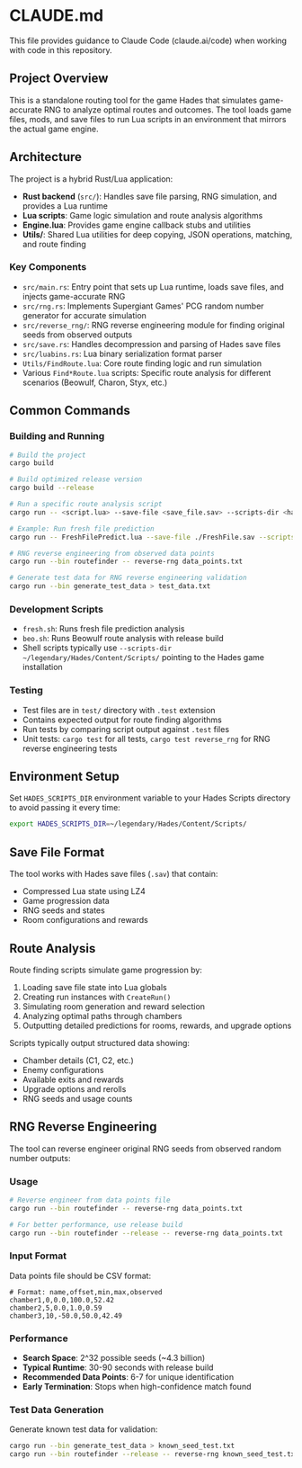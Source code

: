# CLAUDE.md

This file provides guidance to Claude Code (claude.ai/code) when working with code in this repository.

## Project Overview

This is a standalone routing tool for the game Hades that simulates game-accurate RNG to analyze optimal routes and outcomes. The tool loads game files, mods, and save files to run Lua scripts in an environment that mirrors the actual game engine.

## Architecture

The project is a hybrid Rust/Lua application:

- **Rust backend** (`src/`): Handles save file parsing, RNG simulation, and provides a Lua runtime
- **Lua scripts**: Game logic simulation and route analysis algorithms
- **Engine.lua**: Provides game engine callback stubs and utilities
- **Utils/**: Shared Lua utilities for deep copying, JSON operations, matching, and route finding

### Key Components

- `src/main.rs`: Entry point that sets up Lua runtime, loads save files, and injects game-accurate RNG
- `src/rng.rs`: Implements Supergiant Games' PCG random number generator for accurate simulation
- `src/reverse_rng/`: RNG reverse engineering module for finding original seeds from observed outputs
- `src/save.rs`: Handles decompression and parsing of Hades save files
- `src/luabins.rs`: Lua binary serialization format parser
- `Utils/FindRoute.lua`: Core route finding logic and run simulation
- Various `Find*Route.lua` scripts: Specific route analysis for different scenarios (Beowulf, Charon, Styx, etc.)

## Common Commands

### Building and Running
```bash
# Build the project
cargo build

# Build optimized release version
cargo build --release

# Run a specific route analysis script
cargo run -- <script.lua> --save-file <save_file.sav> --scripts-dir <hades_scripts_dir>

# Example: Run fresh file prediction
cargo run -- FreshFilePredict.lua --save-file ./FreshFile.sav --scripts-dir ~/legendary/Hades/Content/Scripts/

# RNG reverse engineering from observed data points
cargo run --bin routefinder -- reverse-rng data_points.txt

# Generate test data for RNG reverse engineering validation
cargo run --bin generate_test_data > test_data.txt
```

### Development Scripts
- `fresh.sh`: Runs fresh file prediction analysis
- `beo.sh`: Runs Beowulf route analysis with release build
- Shell scripts typically use `--scripts-dir ~/legendary/Hades/Content/Scripts/` pointing to the Hades game installation

### Testing
- Test files are in `test/` directory with `.test` extension
- Contains expected output for route finding algorithms
- Run tests by comparing script output against `.test` files
- Unit tests: `cargo test` for all tests, `cargo test reverse_rng` for RNG reverse engineering tests

## Environment Setup

Set `HADES_SCRIPTS_DIR` environment variable to your Hades Scripts directory to avoid passing it every time:
```bash
export HADES_SCRIPTS_DIR=~/legendary/Hades/Content/Scripts/
```

## Save File Format

The tool works with Hades save files (`.sav`) that contain:
- Compressed Lua state using LZ4
- Game progression data
- RNG seeds and states
- Room configurations and rewards

## Route Analysis

Route finding scripts simulate game progression by:
1. Loading save file state into Lua globals
2. Creating run instances with `CreateRun()`
3. Simulating room generation and reward selection
4. Analyzing optimal paths through chambers
5. Outputting detailed predictions for rooms, rewards, and upgrade options

Scripts typically output structured data showing:
- Chamber details (C1, C2, etc.)
- Enemy configurations
- Available exits and rewards
- Upgrade options and rerolls
- RNG seeds and usage counts

## RNG Reverse Engineering

The tool can reverse engineer original RNG seeds from observed random number outputs:

### Usage
```bash
# Reverse engineer from data points file
cargo run --bin routefinder -- reverse-rng data_points.txt

# For better performance, use release build
cargo run --bin routefinder --release -- reverse-rng data_points.txt
```

### Input Format
Data points file should be CSV format:
```
# Format: name,offset,min,max,observed
chamber1,0,0.0,100.0,52.42
chamber2,5,0.0,1.0,0.59
chamber3,10,-50.0,50.0,42.49
```

### Performance
- **Search Space**: 2^32 possible seeds (~4.3 billion)
- **Typical Runtime**: 30-90 seconds with release build
- **Recommended Data Points**: 6-7 for unique identification
- **Early Termination**: Stops when high-confidence match found

### Test Data Generation
Generate known test data for validation:
```bash
cargo run --bin generate_test_data > known_seed_test.txt
cargo run --bin routefinder --release -- reverse-rng known_seed_test.txt
```